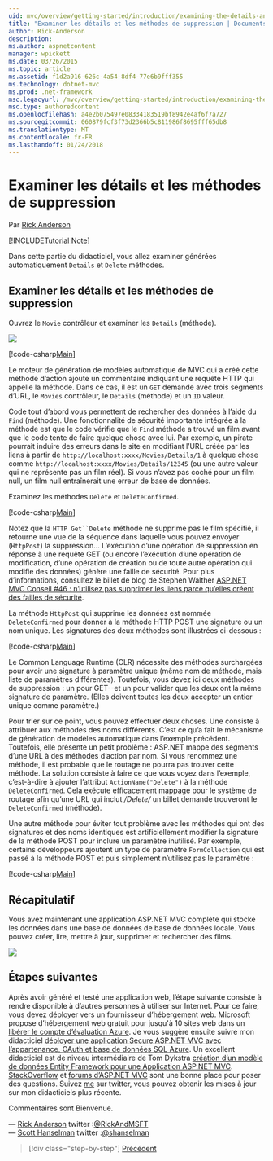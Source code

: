 ```yaml
---
uid: mvc/overview/getting-started/introduction/examining-the-details-and-delete-methods
title: "Examiner les détails et les méthodes de suppression | Documents Microsoft"
author: Rick-Anderson
description: 
ms.author: aspnetcontent
manager: wpickett
ms.date: 03/26/2015
ms.topic: article
ms.assetid: f1d2a916-626c-4a54-8df4-77e6b9fff355
ms.technology: dotnet-mvc
ms.prod: .net-framework
msc.legacyurl: /mvc/overview/getting-started/introduction/examining-the-details-and-delete-methods
msc.type: authoredcontent
ms.openlocfilehash: a4e2b075497e08334183519bf8942e4af6f7a727
ms.sourcegitcommit: 060879fcf3f73d2366b5c811986f8695fff65db8
ms.translationtype: MT
ms.contentlocale: fr-FR
ms.lasthandoff: 01/24/2018
---
```

<a name="examining-the-details-and-delete-methods"></a>Examiner les détails et les méthodes de suppression
====================
Par [Rick Anderson](https://github.com/Rick-Anderson)

[!INCLUDE[Tutorial Note](sample/code-location.md)]

Dans cette partie du didacticiel, vous allez examiner générées automatiquement `Details` et `Delete` méthodes.

## <a name="examining-the-details-and-delete-methods"></a>Examiner les détails et les méthodes de suppression

Ouvrez le `Movie` contrôleur et examiner les `Details` (méthode).

![](examining-the-details-and-delete-methods/_static/image1.png)

[!code-csharp[Main](examining-the-details-and-delete-methods/samples/sample1.cs)]

Le moteur de génération de modèles automatique de MVC qui a créé cette méthode d’action ajoute un commentaire indiquant une requête HTTP qui appelle la méthode. Dans ce cas, il est un `GET` demande avec trois segments d’URL, le `Movies` contrôleur, le `Details` (méthode) et un `ID` valeur.

Code tout d’abord vous permettent de rechercher des données à l’aide du `Find` (méthode). Une fonctionnalité de sécurité importante intégrée à la méthode est que le code vérifie que le `Find` méthode a trouvé un film avant que le code tente de faire quelque chose avec lui. Par exemple, un pirate pourrait induire des erreurs dans le site en modifiant l’URL créée par les liens à partir de `http://localhost:xxxx/Movies/Details/1` à quelque chose comme `http://localhost:xxxx/Movies/Details/12345` (ou une autre valeur qui ne représente pas un film réel). Si vous n’avez pas coché pour un film null, un film null entraînerait une erreur de base de données.

Examinez les méthodes `Delete` et `DeleteConfirmed`.

[!code-csharp[Main](examining-the-details-and-delete-methods/samples/sample2.cs?highlight=17)]

Notez que la `HTTP Get``Delete` méthode ne supprime pas le film spécifié, il retourne une vue de la séquence dans laquelle vous pouvez envoyer (`HttpPost`) la suppression... L’exécution d’une opération de suppression en réponse à une requête GET (ou encore l’exécution d’une opération de modification, d’une opération de création ou de toute autre opération qui modifie des données) génère une faille de sécurité. Pour plus d’informations, consultez le billet de blog de Stephen Walther [ASP.NET MVC Conseil #46 : n’utilisez pas supprimer les liens parce qu’elles créent des failles de sécurité](http://stephenwalther.com/blog/archive/2009/01/21/asp.net-mvc-tip-46-ndash-donrsquot-use-delete-links-because.aspx).

La méthode `HttpPost` qui supprime les données est nommée `DeleteConfirmed` pour donner à la méthode HTTP POST une signature ou un nom unique. Les signatures des deux méthodes sont illustrées ci-dessous :

[!code-csharp[Main](examining-the-details-and-delete-methods/samples/sample3.cs)]

Le Common Language Runtime (CLR) nécessite des méthodes surchargées pour avoir une signature à paramètre unique (même nom de méthode, mais liste de paramètres différentes). Toutefois, vous devez ici deux méthodes de suppression : un pour GET--et un pour valider que les deux ont la même signature de paramètre. (Elles doivent toutes les deux accepter un entier unique comme paramètre.)

Pour trier sur ce point, vous pouvez effectuer deux choses. Une consiste à attribuer aux méthodes des noms différents. C’est ce qu’a fait le mécanisme de génération de modèles automatique dans l’exemple précédent. Toutefois, elle présente un petit problème : ASP.NET mappe des segments d’une URL à des méthodes d’action par nom. Si vous renommez une méthode, il est probable que le routage ne pourra pas trouver cette méthode. La solution consiste à faire ce que vous voyez dans l’exemple, c’est-à-dire à ajouter l’attribut `ActionName("Delete")` à la méthode `DeleteConfirmed`. Cela exécute efficacement mappage pour le système de routage afin qu’une URL qui inclut */Delete/* un billet demande trouveront le `DeleteConfirmed` (méthode).

Une autre méthode pour éviter tout problème avec les méthodes qui ont des signatures et des noms identiques est artificiellement modifier la signature de la méthode POST pour inclure un paramètre inutilisé. Par exemple, certains développeurs ajoutent un type de paramètre `FormCollection` qui est passé à la méthode POST et puis simplement n’utilisez pas le paramètre :

[!code-csharp[Main](examining-the-details-and-delete-methods/samples/sample4.cs)]

## <a name="summary"></a>Récapitulatif

Vous avez maintenant une application ASP.NET MVC complète qui stocke les données dans une base de données de base de données locale. Vous pouvez créer, lire, mettre à jour, supprimer et rechercher des films.

![](examining-the-details-and-delete-methods/_static/image2.png)

## <a name="next-steps"></a>Étapes suivantes

Après avoir généré et testé une application web, l’étape suivante consiste à rendre disponible à d’autres personnes à utiliser sur Internet. Pour ce faire, vous devez déployer vers un fournisseur d’hébergement web. Microsoft propose d’hébergement web gratuit pour jusqu'à 10 sites web dans un [libérer le compte d’évaluation Azure](https://www.windowsazure.com/pricing/free-trial/?WT.mc_id=A443DD604). Je vous suggère ensuite suivre mon didacticiel [déployer une application Secure ASP.NET MVC avec l’appartenance, OAuth et base de données SQL Azure](https://docs.microsoft.com/aspnet/core/security/authorization/secure-data). Un excellent didacticiel est de niveau intermédiaire de Tom Dykstra [création d’un modèle de données Entity Framework pour une Application ASP.NET MVC](../getting-started-with-ef-using-mvc/creating-an-entity-framework-data-model-for-an-asp-net-mvc-application.md). [StackOverflow](http://stackoverflow.com/help) et [forums d’ASP.NET MVC](https://forums.asp.net/1146.aspx) sont une bonne place pour poser des questions. Suivez [me](https://twitter.com/RickAndMSFT) sur twitter, vous pouvez obtenir les mises à jour sur mon didacticiels plus récente.

Commentaires sont Bienvenue.

— [Rick Anderson](https://blogs.msdn.com/rickAndy) twitter :[@RickAndMSFT](https://twitter.com/RickAndMSFT)  
— [Scott Hanselman](http://www.hanselman.com/blog/) twitter :[@shanselman](https://twitter.com/shanselman)

>[!div class="step-by-step"]
[Précédent](adding-validation.md)
